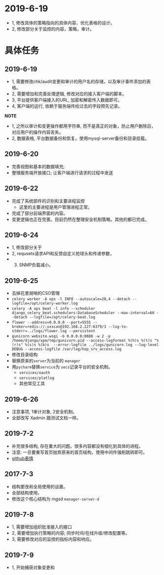 # 2019-6-19
- 1, 修改具体的策略指向的具体内容，优化表格的设计。
- 2, 修改部分关于监控的内容，策略，审计。


# 具体任务


## 2019-6-19
- 1, 需要修改chk/audit变更和审计的用户名的存储，以及审计事件添加的表格。
- 2, 需要增加和完善处理逻辑, 修改对应的接入客户端的脚本。
- 3, 平台提供客户端接入的URL, 加密和解密传入数据即可。
- 4, 客户端的运行, 依赖于服务端传给过去的字段预先记录。

**NOTE**
- 1, 之所以审计和变更操作都用字符串, 而不是真正的对象，防止用户删除后，对应用户的操作内容丢失。
- 2, 数据表格, 平台数据备份和恢复。使用mysql-server备份和目录挂载。

## 2019-6-20
- 完善视图和基本的数据填充;
- 整理服务端开放接口; 让客户端进行请求的过程中发送

## 2019-6-22 
- 完成了系统部件的识别和主要进程监控
  - 这里的主要进程是用户管理进程正常。
- 完成了部分前端界面的内容。
- 变更逻辑也正在完善。目前仍然在整理安全机制策略。其他的都已完成。

## 2019-6-24
- 1, 修改部分关于
- 2, requsets请求API和反馈自定义抢球头和传递参数，
- 3. SNMP负载减小。


## 2019-6-25
- 去掉花里胡哨的CSO管理
 - `celery worker -A ops -l INFO --autoscale=20,4 --detach --logfile=/opt/celery-worker.log`
 - `celery -A ops beat -l info --scheduler django_celery_beat.schedulers:DatabaseScheduler --max-interval=60 --detach --logfile=/opt/celery-beat.log`
 - `flower --address=0.0.0.0 --port=5555 --broker=redis://:xxscan@192.168.2.227:6379/3 --log-to-stderr=../logs/flower.log --persistent`
 - `gunicorn website.wsgi -b 0.0.0.0:8888 -w 2 -p /home/django/xpm/tmp/gunicorn.pid --access-logformat %(h)s %(t)s "%(r)s" %(s)s %(b)s  --error-logfile ../logs/gunicorn.log --log-level DEBUG --access-logfile /var/log/hop_srv_access.log`
- 修改目录结构
 - 替换原来的`server`为当前的 `manager`
 - 用`pycharm`替换`service`为 `secs`记录平台的安全机制。
    - `services/oauth`
    - `services/platlog` 
    - 其他常见工具
 
 
## 2019-6-26
- 注意事项, 1审计对象, 2安全机制。
- 全部改写 Xadmin 跟测试文档一样。

## 2019-7-2
- 补充很多结构, 存在重大的问题。很多内容都没有细化到具体的进程。
- 注意: 一旦要重写首页抛弃原来的首页结构，使用中间件强制跳转即可。
- [github表情](https://www.jianshu.com/p/bb26733da917)

## 2017-7-3 
- 结构更改和全局使用的设置。
- 全部结构使用。
- 修改这个核心结构为 mgsd `manager-server-d` 

## 2019-7-8
- 1, 需要增加组织批准接入的接口
- 2, 需要增加执行策略的内容; 同步时间/在线升级/修改配置等。
- 3, 需要修改对应的监控的指标内容和响应。

## 2019-7-9
- 1, 开始捕获对象变更和